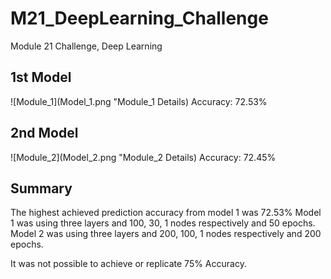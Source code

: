 # M21_DeepLearning_Challenge
Module 21 Challenge, Deep Learning

## 1st Model
![Module_1](Model_1.png "Module_1 Details)
Accuracy: 72.53%

## 2nd Model
![Module_2](Model_2.png "Module_2 Details)
Accuracy: 72.45%

## Summary
The highest achieved prediction accuracy from model 1 was 72.53%
Model 1 was using three layers and 100, 30, 1 nodes respectively and 50 epochs.
Model 2 was using three layers and 200, 100, 1 nodes respectively and 200 epochs.

It was not possible to achieve or replicate 75% Accuracy.
